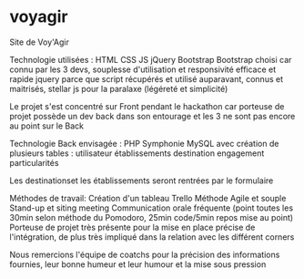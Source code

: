 # voyagir
Site de Voy'Agir

Technologie utilisées :
HTML CSS JS jQuery Bootstrap
Bootstrap choisi car connu par les 3 devs, souplesse d'utilisation et responsivité efficace et rapide
jquery parce que script récupérés et utilisé auparavant, connus et maitrisés, stellar js pour la paralaxe (légéreté et simplicité)

Le projet s'est concentré sur Front pendant le hackathon car porteuse de projet possède un dev back dans son entourage
et les 3 ne sont pas encore au point sur le Back

Technologie Back envisagée : PHP Symphonie MySQL avec création de plusieurs tables :
utilisateur
établissements
destination
engagement
particularités

Les destinationset les établissements seront rentrées par le formulaire

Méthodes de travail:
Création d'un tableau Trello
Méthode Agile et souple Stand-up et siting meeting
Communication orale fréquente (point toutes les 30min selon méthode du Pomodoro, 25min code/5min repos mise au point) 
Porteuse de projet très présente pour la mise en place précise de l'intégration, 
de plus très impliqué dans la relation avec les différent corners

Nous remercions l'équipe de coatchs pour la précision des informations fournies, leur bonne humeur et leur humour et la mise sous pression 
